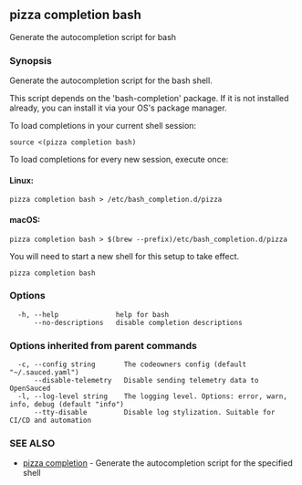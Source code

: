 ## pizza completion bash

Generate the autocompletion script for bash

### Synopsis

Generate the autocompletion script for the bash shell.

This script depends on the 'bash-completion' package.
If it is not installed already, you can install it via your OS's package manager.

To load completions in your current shell session:

	source <(pizza completion bash)

To load completions for every new session, execute once:

#### Linux:

	pizza completion bash > /etc/bash_completion.d/pizza

#### macOS:

	pizza completion bash > $(brew --prefix)/etc/bash_completion.d/pizza

You will need to start a new shell for this setup to take effect.


```
pizza completion bash
```

### Options

```
  -h, --help              help for bash
      --no-descriptions   disable completion descriptions
```

### Options inherited from parent commands

```
  -c, --config string       The codeowners config (default "~/.sauced.yaml")
      --disable-telemetry   Disable sending telemetry data to OpenSauced
  -l, --log-level string    The logging level. Options: error, warn, info, debug (default "info")
      --tty-disable         Disable log stylization. Suitable for CI/CD and automation
```

### SEE ALSO

* [pizza completion](pizza_completion.md)	 - Generate the autocompletion script for the specified shell

